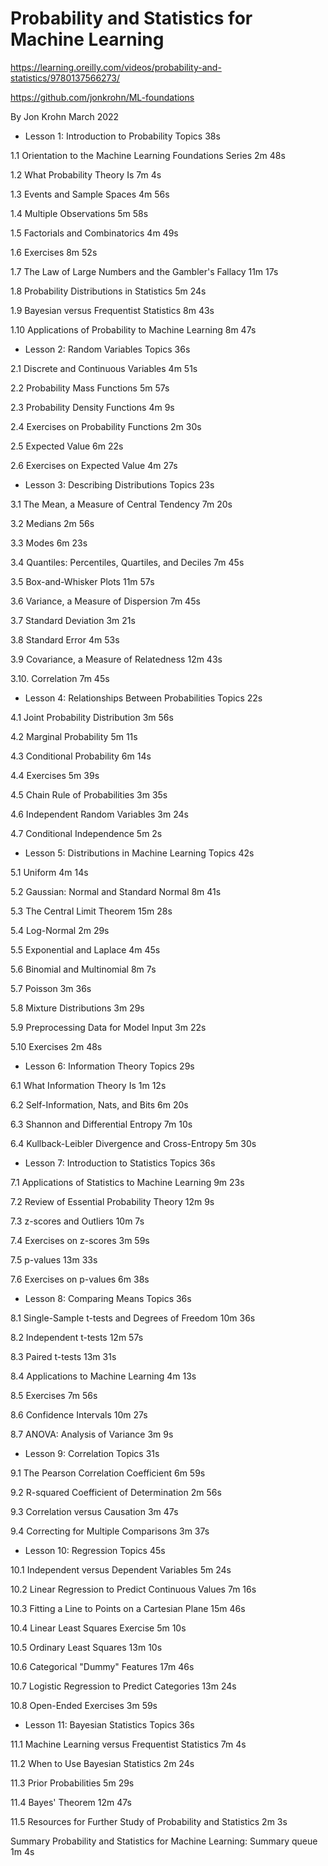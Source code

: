 # Probability and Statistics for Machine Learning

https://learning.oreilly.com/videos/probability-and-statistics/9780137566273/

https://github.com/jonkrohn/ML-foundations

By Jon Krohn
March 2022

- Lesson 1: Introduction to Probability
Topics
38s

1.1 Orientation to the Machine Learning Foundations Series
2m 48s

1.2 What Probability Theory Is
7m 4s

1.3 Events and Sample Spaces
4m 56s

1.4 Multiple Observations
5m 58s

1.5 Factorials and Combinatorics
4m 49s

1.6 Exercises
8m 52s

1.7 The Law of Large Numbers and the Gambler's Fallacy
11m 17s

1.8 Probability Distributions in Statistics
5m 24s

1.9 Bayesian versus Frequentist Statistics
8m 43s

1.10 Applications of Probability to Machine Learning
8m 47s

- Lesson 2: Random Variables
Topics
36s

2.1 Discrete and Continuous Variables
4m 51s

2.2 Probability Mass Functions
5m 57s

2.3 Probability Density Functions
4m 9s

2.4 Exercises on Probability Functions
2m 30s

2.5 Expected Value
6m 22s

2.6 Exercises on Expected Value
4m 27s

- Lesson 3: Describing Distributions
Topics
23s

3.1 The Mean, a Measure of Central Tendency
7m 20s

3.2 Medians
2m 56s

3.3 Modes
6m 23s

3.4 Quantiles: Percentiles, Quartiles, and Deciles
7m 45s

3.5 Box-and-Whisker Plots
11m 57s

3.6 Variance, a Measure of Dispersion
7m 45s

3.7 Standard Deviation
3m 21s

3.8 Standard Error
4m 53s

3.9 Covariance, a Measure of Relatedness
12m 43s

3.10. Correlation
7m 45s

- Lesson 4: Relationships Between Probabilities
Topics
22s

4.1 Joint Probability Distribution
3m 56s

4.2 Marginal Probability
5m 11s

4.3 Conditional Probability
6m 14s

4.4 Exercises
5m 39s

4.5 Chain Rule of Probabilities
3m 35s

4.6 Independent Random Variables
3m 24s

4.7 Conditional Independence
5m 2s

- Lesson 5: Distributions in Machine Learning
Topics
42s

5.1 Uniform
4m 14s

5.2 Gaussian: Normal and Standard Normal
8m 41s

5.3 The Central Limit Theorem
15m 28s

5.4 Log-Normal
2m 29s

5.5 Exponential and Laplace
4m 45s

5.6 Binomial and Multinomial
8m 7s

5.7 Poisson
3m 36s

5.8 Mixture Distributions
3m 29s

5.9 Preprocessing Data for Model Input
3m 22s

5.10 Exercises
2m 48s

- Lesson 6: Information Theory
Topics
29s

6.1 What Information Theory Is
1m 12s

6.2 Self-Information, Nats, and Bits
6m 20s

6.3 Shannon and Differential Entropy
7m 10s

6.4 Kullback-Leibler Divergence and Cross-Entropy
5m 30s

- Lesson 7: Introduction to Statistics
Topics
36s

7.1 Applications of Statistics to Machine Learning
9m 23s

7.2 Review of Essential Probability Theory
12m 9s

7.3 z-scores and Outliers
10m 7s

7.4 Exercises on z-scores
3m 59s

7.5 p-values
13m 33s

7.6 Exercises on p-values
6m 38s

- Lesson 8: Comparing Means
Topics
36s

8.1 Single-Sample t-tests and Degrees of Freedom
10m 36s

8.2 Independent t-tests
12m 57s

8.3 Paired t-tests
13m 31s

8.4 Applications to Machine Learning
4m 13s

8.5 Exercises
7m 56s

8.6 Confidence Intervals
10m 27s

8.7 ANOVA: Analysis of Variance
3m 9s

- Lesson 9: Correlation
Topics
31s

9.1 The Pearson Correlation Coefficient
6m 59s

9.2 R-squared Coefficient of Determination
2m 56s

9.3 Correlation versus Causation
3m 47s

9.4 Correcting for Multiple Comparisons
3m 37s

- Lesson 10: Regression
Topics
45s

10.1 Independent versus Dependent Variables
5m 24s

10.2 Linear Regression to Predict Continuous Values
7m 16s

10.3 Fitting a Line to Points on a Cartesian Plane
15m 46s

10.4 Linear Least Squares Exercise
5m 10s

10.5 Ordinary Least Squares
13m 10s

10.6 Categorical "Dummy" Features
17m 46s

10.7 Logistic Regression to Predict Categories
13m 24s

10.8 Open-Ended Exercises
3m 59s

- Lesson 11: Bayesian Statistics
Topics
36s

11.1 Machine Learning versus Frequentist Statistics
7m 4s

11.2 When to Use Bayesian Statistics
2m 24s

11.3 Prior Probabilities
5m 29s

11.4 Bayes' Theorem
12m 47s

11.5 Resources for Further Study of Probability and Statistics
2m 3s

Summary
Probability and Statistics for Machine Learning: Summary
queue
1m 4s
